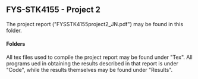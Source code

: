 ## FYS-STK4155 - Project 2
The project report ("FYSSTK4155project2_JN.pdf") may be found in this folder.
#### Folders
All tex files used to compile the project report may be found under "Tex".  All programs ued in obtaining the results described in that report is under "Code", while the results themselves may be found under "Results". 

